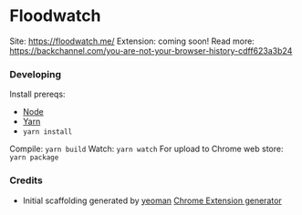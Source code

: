 # Floodwatch

Site: https://floodwatch.me/
Extension: coming soon!
Read more: https://backchannel.com/you-are-not-your-browser-history-cdff623a3b24

### Developing

Install prereqs:
- [Node](https://nodejs.org/)
- [Yarn](https://yarnpkg.com/)
- `yarn install`

Compile: `yarn build`
Watch: `yarn watch`
For upload to Chrome web store: `yarn package`

### Credits

- Initial scaffolding generated by [yeoman](http://yeoman.io/) [Chrome Extension generator](https://github.com/yeoman/generator-chrome-extension)
